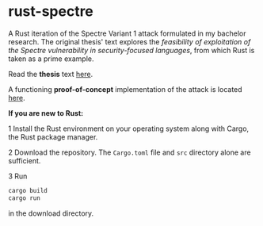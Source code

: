 # rust-spectre
A Rust iteration of the Spectre Variant 1 attack formulated in my bachelor research. The original thesis' text explores the *feasibility of exploitation of the Spectre vulnerability in security-focused languages*, from which Rust is taken as a prime example.

Read the **thesis** text [here](./thesis.pdf).

A functioning **proof-of-concept** implementation of the attack is located [here](./src/main.rs).


**If you are new to Rust:**

1 Install the Rust environment on your operating system along with Cargo, the Rust package manager.

2 Download the repository. The `Cargo.toml` file and `src` directory alone are sufficient.

3 Run
```bash
cargo build
cargo run
```
in the download directory.
